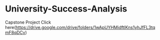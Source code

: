 # University-Success-Analysis
Capstone Project
Click here(https://drive.google.com/drive/folders/1wApUYHMidftlKns1yhJfFL3tqmF8qDCv)
